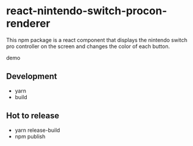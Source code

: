 # react-nintendo-switch-procon-renderer
This npm package is a react component that displays the nintendo switch pro controller on the screen and changes the color of each button.

demo

## Development
* yarn
* build

## Hot to release
* yarn release-build
* npm publish
